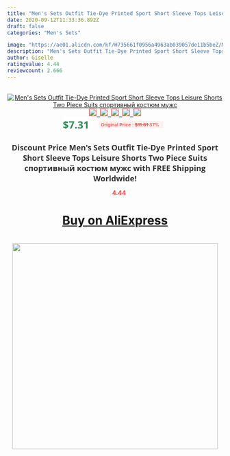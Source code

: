 ```yaml
---
title: "Men's Sets Outfit Tie-Dye Printed Sport Short Sleeve Tops Leisure Shorts Two Piece Suits спортивный костюм мужс"
date: 2020-09-12T11:33:36.892Z
draft: false
categories: "Men's Sets"

image: "https://ae01.alicdn.com/kf/H735661f0956a4963ab039057de11b5beZ/Men-s-Sets-Outfit-Tie-Dye-Printed-Sport-Short-Sleeve-Tops-Leisure-Shorts-Two-Piece-Suits.jpg"
description: "Men's Sets Outfit Tie-Dye Printed Sport Short Sleeve Tops Leisure Shorts Two Piece Suits спортивный костюм мужс"
author: Giselle
ratingvalue: 4.44
reviewcount: 2.666
---
```

<br>
<div style="text-align: center;">
<a href="https://s.click.aliexpress.com/e/_APsiw1" target="_blank" rel="nofollow noopener noreferrer"><img alt="Men's Sets Outfit Tie-Dye Printed Sport Short Sleeve Tops Leisure Shorts Two Piece Suits спортивный костюм мужс" class="magnifier-image" src="https://ae01.alicdn.com/kf/H735661f0956a4963ab039057de11b5beZ/Men-s-Sets-Outfit-Tie-Dye-Printed-Sport-Short-Sleeve-Tops-Leisure-Shorts-Two-Piece-Suits.jpg_640x640.jpg">
<br>
<img style="border:1px solid salmon" src="https://ae01.alicdn.com/kf/H735661f0956a4963ab039057de11b5beZ/Men-s-Sets-Outfit-Tie-Dye-Printed-Sport-Short-Sleeve-Tops-Leisure-Shorts-Two-Piece-Suits.jpg_120x120.jpg">&nbsp;&nbsp;<img style="border:1px solid salmon" src="https://ae01.alicdn.com/kf/Hd796db9b64324366a61edc52e5aaaedcz/Men-s-Sets-Outfit-Tie-Dye-Printed-Sport-Short-Sleeve-Tops-Leisure-Shorts-Two-Piece-Suits.jpg_120x120.jpg">&nbsp;&nbsp;<img style="border:1px solid salmon" src="https://ae01.alicdn.com/kf/H775861e5f70d435b96e869f2c47bb937a/Men-s-Sets-Outfit-Tie-Dye-Printed-Sport-Short-Sleeve-Tops-Leisure-Shorts-Two-Piece-Suits.jpg_120x120.jpg">&nbsp;&nbsp;<img style="border:1px solid salmon" src="https://ae01.alicdn.com/kf/H8b7d78cd7d384d5b841a44b53681abc3J/Men-s-Sets-Outfit-Tie-Dye-Printed-Sport-Short-Sleeve-Tops-Leisure-Shorts-Two-Piece-Suits.jpg_120x120.jpg">&nbsp;&nbsp;<img style="border:1px solid salmon" src="https://ae01.alicdn.com/kf/H65e4e672e6e14efebca7ede6aebdee02C/Men-s-Sets-Outfit-Tie-Dye-Printed-Sport-Short-Sleeve-Tops-Leisure-Shorts-Two-Piece-Suits.jpg_120x120.jpg"></a></div><br0>
<div style="text-align: center;"><span style="background-color: white; border: 0px; box-sizing: border-box; color: seagreen; display: inline-block; font-family: &quot;open sans&quot; , &quot;arial&quot; , &quot;helvetica&quot; , sans-serif , &quot;heiti&quot;; font-size: 24px; font-stretch: inherit; font-weight: 700; line-height: inherit; margin: 0px 10px 0px 0px; padding: 0px; vertical-align: middle;">$7.31 </span>
<span style="background: rgb(255 , 241 , 241); border-radius: 3px; border: 0px; box-sizing: border-box; color: #ff4747; display: inline-block; font-family: inherit; font-size: 12px; font-stretch: inherit; font-style: inherit; font-variant: inherit; font-weight: 600; line-height: inherit; margin: 0px; padding: 2px 5px; transform: scale(0.9); vertical-align: middle;">Original Price : <b style="text-decoration: line-through;">$11.61 </b> 37%&nbsp;&nbsp;</span></div>
<h1 style="color: #333333; display: inline-block; font-family: &quot;open sans&quot; , &quot;arial&quot; , &quot;helvetica&quot; , sans-serif , &quot;heiti&quot;; font-size: 18px; font-stretch: inherit; font-weight: 700; text-align: center;">Discount Price Men's Sets Outfit Tie-Dye Printed Sport Short Sleeve Tops Leisure Shorts Two Piece Suits спортивный костюм мужс with FREE Shipping Worldwide!</h1>
<div style="color: #ff4747; text-align: center;">
<img src="https://4.bp.blogspot.com/-M0ZcTcb-5uY/XleCXlxnR4I/AAAAAAAAAEc/OrjgMkXV1oMQFaCRZj5HQwOCBcu3w1FegCPcBGAYYCw/s1600/star.png" style="height: 15px;">&nbsp;<b>4.44</b></div>
<div class="button_cont" align="center"><a class="buynow_a" href="https://s.click.aliexpress.com/e/_APsiw1" target="_blank" rel="nofollow noopener noreferrer"><H1>Buy on AliExpress</H1></a></div><br>
<div class="separator" style="clear: both; text-align: center;">
<img src="https://lh3.googleusercontent.com/-pTy5HemUv9M/XlePHvY0dAI/AAAAAAAAAE4/0nX5iRUoIWY8eMW9Dpxeirr157OZliDIgCLcBGAsYHQ/s1600/badge.gif" width="480">
</div>
